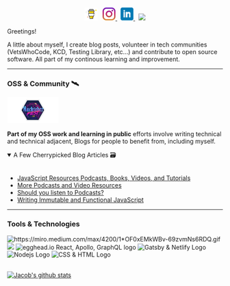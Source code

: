 <meta property="og:url" content="https://dev.to/jacobmgevans" />

<p align="center">
<a href="https://www.buymeacoffee.com/JacobMGEvans" target="_blank"><img src="./assets/by-me-a-coffee.png" alt="Buy Me A Coffee" height="30" ></a>&nbsp;&nbsp;
<a href="https://www.instagram.com/jacobmgevans"><img alt="Instagram Icon" src="./assets/instagram.jpg" height="30">
</a>&nbsp;
<a href="https://www.linkedin.com/in/jacob-m-g-evans/"><img alt="Linkedin Icon" src="./assets/linkedin.png" height="30">
</a>&nbsp;
<a href="https://twitter.com/JacobMGEvans?ref_src=twsrc%5Etfw" class="twitter-follow-button">
<img src="https://img.shields.io/twitter/follow/JacobMGEvans?style=social" />
</a>
</p>

Greetings!

A little about myself, I create blog posts, volunteer in tech communities (VetsWhoCode, KCD, Testing Library, etc...) and contribute to open source software. All part of my continous learning and improvement.

---

<h3> OSS & Community 🛰️</h3>
<article>
<a href="https://dev.to/jacobmgevans"><img src="./assets/hacktoberfest.png" height="60"/></a> 
</article>

**Part of my OSS work and learning in public** efforts involve writing technical and technical adjacent, Blogs for people to benefit from, including myself.

<details open>
<summary>A Few Cherrypicked Blog Articles 🗃️ </summary>
<br />

- [JavaScript Resources Podcasts, Books, Videos, and Tutorials](https://dev.to/jacobmgevans/javascript-resources-podcasts-books-videos-and-tutorials-4a6e)
- [More Podcasts and Video Resources](https://dev.to/jacobmgevans/more-podcasts-and-video-programming-resources-5a8k)
- [Should you listen to Podcasts?](https://dev.to/jacobmgevans/should-you-listen-to-podcasts-4m5j)
- [Writing Immutable and Functional JavaScript](https://dev.to/jacobmgevans/writing-immutable-javascript-why-how-3if6)
</details>

---

<h3>Tools & Technologies</h3>

<div id="images">
<img src="https://miro.medium.com/max/4200/1*OF0xEMkWBv-69zvmNs6RDQ.gif" alt="https://miro.medium.com/max/4200/1*OF0xEMkWBv-69zvmNs6RDQ.gif" width="80">
<!-- <img src='https://image.freepik.com/free-vector/programmers-using-javascript-programming-language-computer-tiny-people-javascript-language-javascript-engine-js-web-development-concept-bright-vibrant-violet-isolated-illustration_335657-986.jpg' alt='JavaScript --- Technology vector created by vectorjuice - www.freepik.com'  width="80"/> -->

<img src='https://i.morioh.com/644d5dcb49.png'  width="66"/>

<img src='https://d2eip9sf3oo6c2.cloudfront.net/series/square_covers/000/000/231/full/EGH_Apollo-GraphQL-React_Final.png' alt="egghead.io React, Apollo, GraphQL logo"  width="60" />

<img src='https://res.cloudinary.com/practicaldev/image/fetch/s--NLOEPMhX--/c_limit%2Cf_auto%2Cfl_progressive%2Cq_auto%2Cw_880/https://miro.medium.com/max/1200/1%2A8qTd4OfWvxDv5iPWQnzr9Q.png' alt="Gatsby & Netlify Logo"  width="189"/>

<img src='https://cdn.pixabay.com/photo/2015/04/23/17/41/node-js-736399_1280.png' alt="Nodejs Logo"  width="140" />

<img src='https://upload.wikimedia.org/wikipedia/commons/1/10/CSS3_and_HTML5_logos_and_wordmarks.svg' alt="CSS & HTML Logo"  width="100" />
</div>

<br />

[![Jacob's github stats](https://github-readme-stats.vercel.app/api?username=JacobMGEvans)](https://github.com/JacobMGEvans/github-readme-stats)
